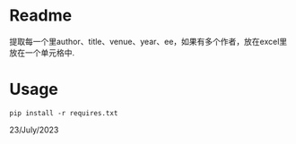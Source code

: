 # Readme
提取每一个<hit>里author、title、venue、year、ee，如果有多个作者，放在excel里放在一个单元格中.

# Usage

```shell
pip install -r requires.txt
```

23/July/2023
